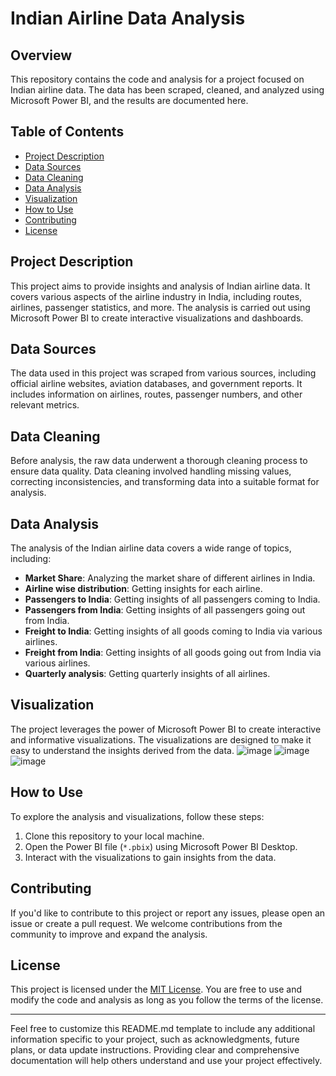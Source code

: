 # Indian Airline Data Analysis

## Overview
This repository contains the code and analysis for a project focused on Indian airline data. The data has been scraped, cleaned, and analyzed using Microsoft Power BI, and the results are documented here.

## Table of Contents
- [Project Description](#project-description)
- [Data Sources](#data-sources)
- [Data Cleaning](#data-cleaning)
- [Data Analysis](#data-analysis)
- [Visualization](#visualization)
- [How to Use](#how-to-use)
- [Contributing](#contributing)
- [License](#license)

## Project Description
This project aims to provide insights and analysis of Indian airline data. It covers various aspects of the airline industry in India, including routes, airlines, passenger statistics, and more. The analysis is carried out using Microsoft Power BI to create interactive visualizations and dashboards.

## Data Sources
The data used in this project was scraped from various sources, including official airline websites, aviation databases, and government reports. It includes information on airlines, routes, passenger numbers, and other relevant metrics.

## Data Cleaning
Before analysis, the raw data underwent a thorough cleaning process to ensure data quality. Data cleaning involved handling missing values, correcting inconsistencies, and transforming data into a suitable format for analysis.

## Data Analysis
The analysis of the Indian airline data covers a wide range of topics, including:
- **Market Share**: Analyzing the market share of different airlines in India.
- **Airline wise distribution**: Getting insights for each airline.
- **Passengers to India**: Getting insights of all passengers coming to India.
- **Passengers from India**: Getting insights of all passengers going out from India.
- **Freight to India**: Getting insights of all goods coming to India via various airlines.
- **Freight from India**: Getting insights of all goods going out from India via various airlines.
- **Quarterly analysis**: Getting quarterly insights of all airlines.


## Visualization
The project leverages the power of Microsoft Power BI to create interactive and informative visualizations. The visualizations are designed to make it easy to understand the insights derived from the data.
![image](https://github.com/kwaqar816/Indian-Airline-Data-Analysis/assets/66062385/8eec9ff6-7ffc-47b8-b582-d6cee8180d15)
![image](https://github.com/kwaqar816/Indian-Airline-Data-Analysis/assets/66062385/0c435791-6bc1-43b1-8061-fc6b89532245)
![image](https://github.com/kwaqar816/Indian-Airline-Data-Analysis/assets/66062385/8ca2635f-5fea-47e3-b838-15689b230fd7)


## How to Use
To explore the analysis and visualizations, follow these steps:
1. Clone this repository to your local machine.
2. Open the Power BI file (`*.pbix`) using Microsoft Power BI Desktop.
3. Interact with the visualizations to gain insights from the data.

## Contributing
If you'd like to contribute to this project or report any issues, please open an issue or create a pull request. We welcome contributions from the community to improve and expand the analysis.

## License
This project is licensed under the [MIT License](LICENSE). You are free to use and modify the code and analysis as long as you follow the terms of the license.

---

Feel free to customize this README.md template to include any additional information specific to your project, such as acknowledgments, future plans, or data update instructions. Providing clear and comprehensive documentation will help others understand and use your project effectively.
